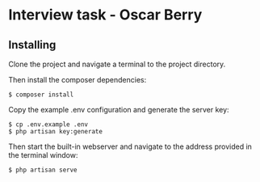 # Interview task - Oscar Berry

## Installing

Clone the project and navigate a terminal to the project directory.

Then install the composer dependencies:

```
$ composer install
```

Copy the example .env configuration and generate the server key:

```
$ cp .env.example .env
$ php artisan key:generate
```

Then start the built-in webserver and navigate to the address provided in the terminal window:

```
$ php artisan serve
```